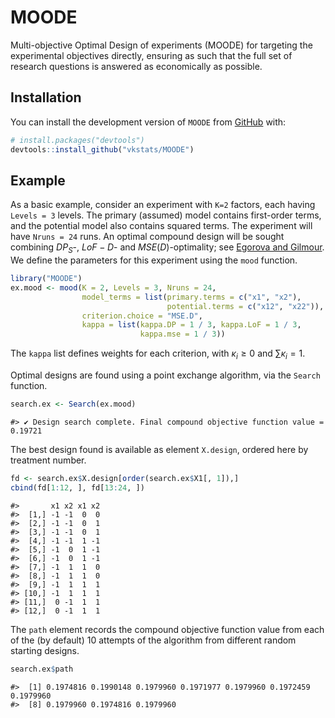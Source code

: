 # MOODE


Multi-objective Optimal Design of experiments (MOODE) for targeting the
experimental objectives directly, ensuring as such that the full set of
research questions is answered as economically as possible.

## Installation

You can install the development version of `MOODE` from
[GitHub](https://github.com/vkstats/MOODE) with:

``` r
# install.packages("devtools")
devtools::install_github("vkstats/MOODE")
```

## Example

As a basic example, consider an experiment with `K=2` factors, each
having `Levels = 3` levels. The primary (assumed) model contains
first-order terms, and the potential model also contains squared terms.
The experiment will have `Nruns = 24` runs. An optimal compound design
will be sought combining $DP_S$-, $LoF-D$- and $MSE(D)$-optimality; see
[Egorova and Gilmour](https://arxiv.org/pdf/2208.05366). We define the
parameters for this experiment using the `mood` function.

``` r
library("MOODE")
ex.mood <- mood(K = 2, Levels = 3, Nruns = 24, 
                model_terms = list(primary.terms = c("x1", "x2"), 
                                   potential.terms = c("x12", "x22")), 
                criterion.choice = "MSE.D", 
                kappa = list(kappa.DP = 1 / 3, kappa.LoF = 1 / 3, 
                             kappa.mse = 1 / 3))
```

The `kappa` list defines weights for each criterion, with
$\kappa_i\ge 0$ and $\sum \kappa_i = 1$.

Optimal designs are found using a point exchange algorithm, via the
`Search` function.

``` r
search.ex <- Search(ex.mood)
```

    #> ✔ Design search complete. Final compound objective function value = 0.19721

The best design found is available as element `X.design`, ordered here
by treatment number.

``` r
fd <- search.ex$X.design[order(search.ex$X1[, 1]),]
cbind(fd[1:12, ], fd[13:24, ])
```

    #>       x1 x2 x1 x2
    #>  [1,] -1 -1  0  0
    #>  [2,] -1 -1  0  1
    #>  [3,] -1 -1  0  1
    #>  [4,] -1 -1  1 -1
    #>  [5,] -1  0  1 -1
    #>  [6,] -1  0  1 -1
    #>  [7,] -1  1  1  0
    #>  [8,] -1  1  1  0
    #>  [9,] -1  1  1  1
    #> [10,] -1  1  1  1
    #> [11,]  0 -1  1  1
    #> [12,]  0 -1  1  1

The `path` element records the compound objective function value from
each of the (by default) 10 attempts of the algorithm from different
random starting designs.

``` r
search.ex$path
```

    #>  [1] 0.1974816 0.1990148 0.1979960 0.1971977 0.1979960 0.1972459 0.1979960
    #>  [8] 0.1979960 0.1974816 0.1979960
